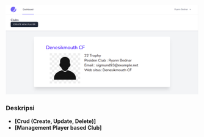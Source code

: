 ![images](https://github.com/dolijonviter17/football-clubs/blob/master/public/app-image/soccer.png)



### Deskripsi

- **[Crud (Create, Update, Delete)]**
- **[Management Player based Club]**
